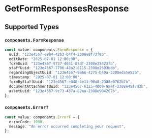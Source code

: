 # GetFormResponsesResponse


## Supported Types

### `components.FormResponse`

```typescript
const value: components.FormResponse = {
  uuid: "123e4567-e9b4-42b3-b4f4-2308e8f73f8b",
  editDate: "2025-07-01 12:00:00",
  formUuid: "123e4567-9737-4041-83df-2308e25423fb",
  staffUuid: "123e4567-7796-48a2-8115-2308e2603bdb",
  regardingObjectUuid: "123e4567-9a66-4275-b49a-2308eda5e52b",
  timestamp: "2025-07-01 12:00:00",
  formByStaffUuid: "123e4567-e048-4e13-96d8-2308e0762b7b",
  documentAttachmentUuid: "123e4567-6325-4009-98ef-2308e45a7d3b",
  assetUuid: "123e4567-9c73-437a-82ea-2308e904267b",
};
```

### `components.ErrorT`

```typescript
const value: components.ErrorT = {
  errorCode: 1000,
  message: "An error occurred completing your request",
};
```

